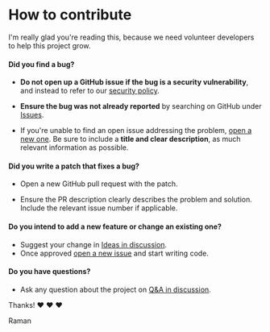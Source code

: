 # How to contribute

I'm really glad you're reading this, because we need volunteer developers to help this project grow.


#### **Did you find a bug?**

* **Do not open up a GitHub issue if the bug is a security vulnerability**, and instead to refer to our [security policy](./SECURITY.md).

* **Ensure the bug was not already reported** by searching on GitHub under [Issues](https://github.com/ramank775/vartalap/issues).

* If you're unable to find an open issue addressing the problem, [open a new one](https://github.com/ramank775/vartalap/issues/new). 
   Be sure to include a **title and clear description**, as much relevant information as possible.

#### **Did you write a patch that fixes a bug?**

* Open a new GitHub pull request with the patch.

* Ensure the PR description clearly describes the problem and solution. Include the relevant issue number if applicable.

#### **Do you intend to add a new feature or change an existing one?**

* Suggest your change in [Ideas in discussion](https://github.com/ramank775/vartalap/discussions/categories/ideas). 
* Once approved [open a new issue](https://github.com/ramank775/vartalap/issues/new) and start writing code.

#### **Do you have questions?**

* Ask any question about the project on [Q&A in discussion](https://github.com/ramank775/vartalap/discussions/categories/q-a).

Thanks! :heart: :heart: :heart:

Raman
